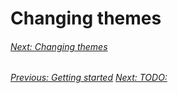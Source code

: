 # Changing themes

###### [Next: Changing themes](gs-change-theme.html)

###### [Previous: Getting started](gs-change-theme.html) [Next: TODO:](gs-TODO.html)
